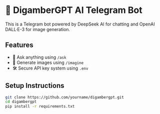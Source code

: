 # 🤖 DigamberGPT AI Telegram Bot

This is a Telegram bot powered by DeepSeek AI for chatting and OpenAI DALL·E-3 for image generation.

## Features

- 🤖 Ask anything using `/ask`
- 🎨 Generate images using `/imagine`
- 🛠️ Secure API key system using `.env`

## Setup Instructions

```bash
git clone https://github.com/yourname/digambergpt.git
cd digambergpt
pip install -r requirements.txt
